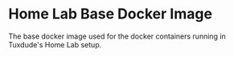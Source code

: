 # Home Lab Base Docker Image

The base docker image used for the docker containers running in Tuxdude's
Home Lab setup.
